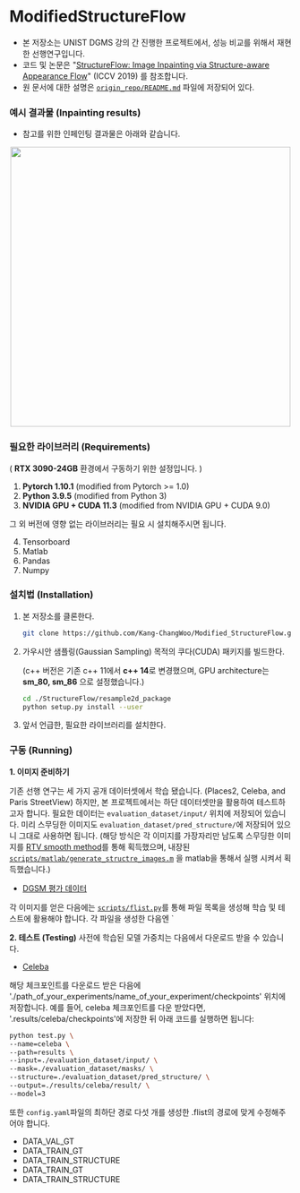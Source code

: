 # ModifiedStructureFlow
- 본 저장소는 UNIST DGMS 강의 간 진행한 프로젝트에서, 성능 비교를 위해서 재현한 선행연구입니다. 
- 코드 및 논문은 "[StructureFlow: Image Inpainting via Structure-aware Appearance Flow](https://arxiv.org/abs/1908.03852)" (ICCV 2019) 를 참조합니다.
- 원 문서에 대한 설명은 [`origin_repo/README.md`](origin_repo/README.md) 파일에 저장되어 있다.


### 예시 결과물 (Inpainting results)
- 참고를 위한 인페인팅 결과물은 아래와 같습니다.
<p align='center'>  
  <img src='https://user-images.githubusercontent.com/30292465/62820141-8e634300-bb92-11e9-9895-570f020edc47.png' width='500'/>
</p>



### 필요한 라이브러리 (Requirements)

( **RTX 3090-24GB** 환경에서 구동하기 위한 설정입니다. )

1. **Pytorch 1.10.1** (modified from Pytorch >= 1.0)
2. **Python 3.9.5** (modified from Python 3)
3. **NVIDIA GPU + CUDA 11.3** (modified from NVIDIA GPU + CUDA 9.0)

그 외 버전에 영향 없는 라이브러리는 필요 시 설치해주시면 됩니다.

4. Tensorboard
5. Matlab
6. Pandas
7. Numpy



### 설치법 (Installation)

1. 본 저장소를 클론한다.

   ```bash
   git clone https://github.com/Kang-ChangWoo/Modified_StructureFlow.git
   ```

2. 가우시안 샘플링(Gaussian Sampling) 목적의 쿠다(CUDA) 패키지를 빌드한다. 

   (c++ 버전은 기존 c++ 11에서 **c++ 14**로 변경했으며, GPU architecture는 **sm_80, sm_86** 으로 설정했습니다.)

   ```bash
   cd ./StructureFlow/resample2d_package
   python setup.py install --user
   ```

3. 앞서 언급한, 필요한 라이브러리를 설치한다.


### 구동 (Running)

**1.	이미지 준비하기**

기존 선행 연구는 세 가지 공개 데이터셋에서 학습 됐습니다. (Places2, Celeba, and Paris StreetView)  하지만, 본 프로젝트에서는 하단 데이터셋만을 활용하여 테스트하고자 합니다.  필요한 데이터는 `evaluation_dataset/input/` 위치에 저장되어 있습니다. 미리 스무딩한 이미지도 `evaluation_dataset/pred_structure/`에 저장되어 있으니 그대로 사용하면 됩니다.  (해당 방식은 각 이미지를 가장자리만 남도록 스무딩한 이미지를 [RTV smooth method](http://www.cse.cuhk.edu.hk/~leojia/projects/texturesep/)를 통해 획득했으며, 내장된 [`scripts/matlab/generate_structre_images.m`](scripts/matlab/generate_structure_images.m) 을 matlab을 통해서 실행 시켜서 획득했습니다.)

- [DGSM 평가 데이터](evaluation_dataset/input/000.png)


각 이미지를 얻은 다음에는 [`scripts/flist.py`](scripts/flist.py)를 통해 파일 목록을 생성해 학습 및 테스트에 활용해야 합니다.  각 파일을 생성한 다음엔 `


**2. 테스트 (Testing)**
사전에 학습된 모델 가중치는 다음에서 다운로드 받을 수 있습니다. 

- [Celeba](https://drive.google.com/open?id=1PrLgcEd964etxZcHIOE93uUONB9-b6pI)


해당 체크포인트를 다운로드 받은 다음에 './path_of_your_experiments/name_of_your_experiment/checkpoints' 위치에 저장합니다.  예를 들어, celeba 체크포인트를 다운 받았다면, '.results/celeba/checkpoints'에 저장한 뒤 아래 코드를 실행하면 됩니다:

```bash
python test.py \
--name=celeba \
--path=results \
--input=./evaluation_dataset/input/ \
--mask=./evaluation_dataset/masks/ \
--structure=./evaluation_dataset/pred_structure/ \
--output=./results/celeba/result/ \
--model=3
```


또한 `config.yaml`파일의 최하단 경로 다섯 개를 생성한 .flist의 경로에 맞게 수정해주어야 합니다.
- DATA_VAL_GT
- DATA_TRAIN_GT
- DATA_TRAIN_STRUCTURE
- DATA_TRAIN_GT
- DATA_TRAIN_STRUCTURE
